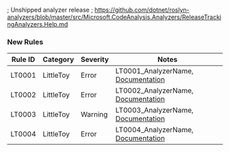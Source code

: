 ﻿; Unshipped analyzer release
; https://github.com/dotnet/roslyn-analyzers/blob/master/src/Microsoft.CodeAnalysis.Analyzers/ReleaseTrackingAnalyzers.Help.md

### New Rules

Rule ID | Category | Severity | Notes
--------|----------|----------|--------------------
LT0001  | LittleToy |  Error   | LT0001_AnalyzerName, [Documentation](CA1000_Documentation_Link)
LT0002  | LittleToy |  Error   | LT0002_AnalyzerName, [Documentation](CA1000_Documentation_Link)
LT0003  | LittleToy |  Warning | LT0003_AnalyzerName, [Documentation](CA1000_Documentation_Link)
LT0004  | LittleToy |  Error   | LT0004_AnalyzerName, [Documentation](CA1000_Documentation_Link)
